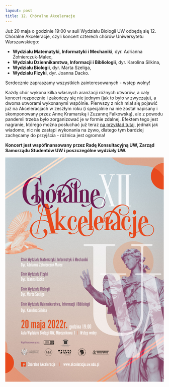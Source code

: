 ```yaml
---
layout: post
title: 12. Chóralne Akceleracje
---
```

Już 20 maja o godzinie 19:00 w auli Wydziału Biologii UW odbędą się 12. Chóralne Akceleracje, czyli koncert czterech chórów Uniwersytetu Warszawskiego:
 * **Wydziału Matematyki, Informatyki i Mechaniki**, dyr. Adrianna
   Żołnierczuk-Malec,
 * **Wydziału Dziennikarstwa, Informacji i Bibliologii**, dyr. Karolina Silkina,
 * **Wydziału Biologii**, dyr. Marta Szeliga,
 * **Wydziału Fizyki**, dyr. Joanna Dacko.

Serdecznie zapraszamy wszystkich zainteresowanych - wstęp wolny!

Każdy chór wykona kilka własnych aranżacji różnych utworów, a cały koncert rozpocznie i zakończy się nie jednym (jak to było w zwyczaju), a dwoma utworami wykonanymi wspólnie. Pierwszy z nich miał się pojawić już na Akceleracjach w zeszłym roku (i specjalnie na nie został napisany i skomponowany przez Annę Kramarską i Zuzannę Falkowską), ale z powodu pandemii trzeba było zorganizować je w formie zdalnej.
Efektem tego jest nagranie, którego można posłuchać już teraz [na przykład tutaj](https://www.youtube.com/watch?v=85Nc8CVt7FI), jednak jak wiadomo, nic nie zastąpi wykonania na żywo, dlatego tym bardziej zachęcamy do przyjścia - różnica jest ogromna!

__Koncert jest wspófinansowany przez Radę Konsultacyjną UW, Zarząd Samorządu Studentów UW i poszczególne wydziały UW.__


![Plakat akceleracji](/img/plakaty/akceleracje-12.jpg)


